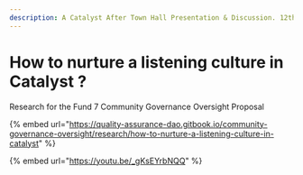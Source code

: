 ```yaml
---
description: A Catalyst After Town Hall Presentation & Discussion. 12th January 2022
---
```


# How to nurture a listening culture in Catalyst ?

Research for the Fund 7 Community Governance Oversight Proposal

{% embed url="https://quality-assurance-dao.gitbook.io/community-governance-oversight/research/how-to-nurture-a-listening-culture-in-catalyst" %}

{% embed url="https://youtu.be/_gKsEYrbNQQ" %}
